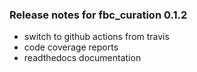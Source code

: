 ### Release notes for fbc_curation 0.1.2
- switch to github actions from travis
- code coverage reports
- readthedocs documentation
